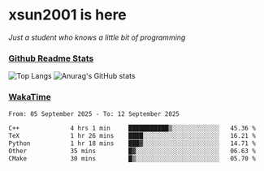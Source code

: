 # xsun2001 is here

*Just a student who knows a little bit of programming*

### [Github Readme Stats](https://github.com/anuraghazra/github-readme-stats)

![Top Langs](https://github-readme-stats.vercel.app/api/top-langs/?username=xsun2001&layout=compact&theme=radical) ![Anurag's GitHub stats](https://github-readme-stats.vercel.app/api?username=xsun2001&show_icons=true&theme=radical)

### [WakaTime](https://wakatime.com)

<!--START_SECTION:waka-->

```txt
From: 05 September 2025 - To: 12 September 2025

C++              4 hrs 1 min     ███████████▒░░░░░░░░░░░░░   45.36 %
TeX              1 hr 26 mins    ████░░░░░░░░░░░░░░░░░░░░░   16.21 %
Python           1 hr 18 mins    ███▓░░░░░░░░░░░░░░░░░░░░░   14.71 %
Other            35 mins         █▓░░░░░░░░░░░░░░░░░░░░░░░   06.63 %
CMake            30 mins         █▒░░░░░░░░░░░░░░░░░░░░░░░   05.70 %
```

<!--END_SECTION:waka-->
